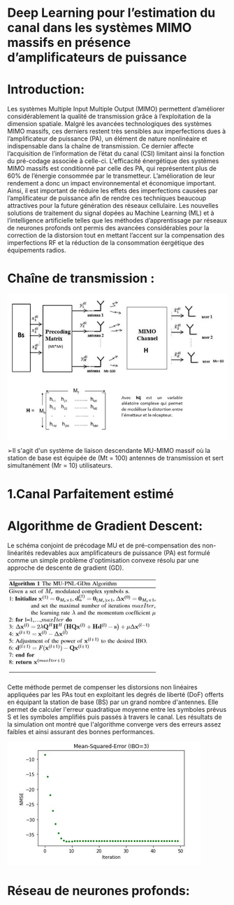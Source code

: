 # Deep Learning pour l’estimation du canal dans les systèmes MIMO massifs en présence d’amplificateurs de puissance 

# Introduction:

Les systèmes Multiple Input Multiple Output (MIMO)  permettent d’améliorer considérablement la qualité de transmission grâce à l’exploitation de la dimension spatiale. Malgré les avancées technologiques des systèmes MIMO massifs, ces derniers restent très sensibles aux imperfections dues à l’amplificateur de puissance (PA), un élément de nature nonlinéaire et indispensable dans la chaîne de transmission. Ce dernier affecte l’acquisition de l’information de l’état du canal (CSI) limitant ainsi la fonction du pré-codage associée à celle-ci. L'efficacité énergétique des systèmes MIMO massifs est conditionné par celle des PA, qui représentent plus de 60% de l’énergie consommée par le transmetteur. L’amélioration de leur rendement a donc un impact environnemental et économique important. Ainsi, il est important de réduire les effets des imperfections causées par l’amplificateur de puissance afin de rendre ces techniques beaucoup attractives pour la future génération des réseaux cellulaire. 
Les nouvelles solutions de traitement du signal dopées au Machine Learning (ML) et à l’intelligence artificielle telles que les méthodes d’apprentissage par réseaux de neurones profonds ont permis des avancées considérables  pour la correction de la distorsion tout en mettant l’accent sur la compensation des imperfections RF et la réduction de la consommation éergétique des équipements radios.

# Chaîne de transmission :

![](chaine.JPG )

➢Il s'agit d'un système de liaison descendante MU-MIMO massif où la station de base est équipée de (Mt = 100) antennes de transmission et sert simultanément (Mr = 10) utilisateurs.
# 1.Canal Parfaitement estimé 
#  Algorithme de Gradient Descent:

Le schéma conjoint de précodage MU et de pré-compensation des non-linéarités redevables aux amplificateurs de puissance (PA) est formulé comme un simple problème d'optimisation convexe résolu par une approche de descente de gradient (GD).

![](GD.JPG)

Cette méthode permet de compenser les distorsions non linéaires appliquées par les PAs tout en exploitant les degrés de liberté (DoF) offerts en équipant la station de base (BS) par un grand nombre d'antennes.
Elle permet de calculer l'erreur quadratique moyenne entre les symboles prévus S et les symboles amplifiés puis passés à travers le canal.
Les résultats de la simulation ont montré que l'algorithme converge vers des erreurs assez faibles et ainsi assurant des bonnes performances. 

![](MSE.JPG)

# Réseau de neurones profonds:
